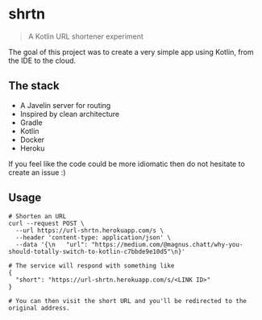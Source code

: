 # shrtn

> A Kotlin URL shortener experiment

The goal of this project was to create a very simple app using Kotlin, from the IDE to the cloud.

## The stack

- A Javelin server for routing
- Inspired by clean architecture
- Gradle
- Kotlin
- Docker
- Heroku

If you feel like the code could be more idiomatic then do not hesitate to create an issue :)

## Usage

```
# Shorten an URL
curl --request POST \
  --url https://url-shrtn.herokuapp.com/s \
  --header 'content-type: application/json' \
  --data '{\n	"url": "https://medium.com/@magnus.chatt/why-you-should-totally-switch-to-kotlin-c7bbde9e10d5"\n}'

# The service will respond with something like 
{
  "short": "https://url-shrtn.herokuapp.com/s/<LINK ID>"
}

# You can then visit the short URL and you'll be redirected to the original address.
```

